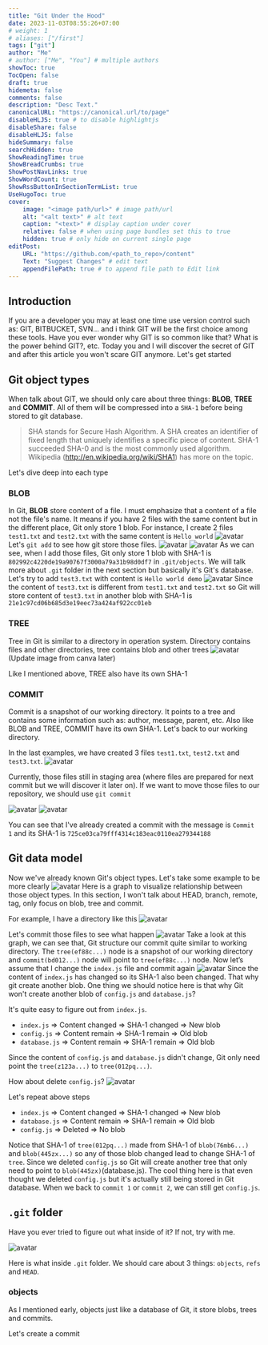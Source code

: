 ```yaml
---
title: "Git Under the Hood"
date: 2023-11-03T08:55:26+07:00
# weight: 1
# aliases: ["/first"]
tags: ["git"]
author: "Me"
# author: ["Me", "You"] # multiple authors
showToc: true
TocOpen: false
draft: true
hidemeta: false
comments: false
description: "Desc Text."
canonicalURL: "https://canonical.url/to/page"
disableHLJS: true # to disable highlightjs
disableShare: false
disableHLJS: false
hideSummary: false
searchHidden: true
ShowReadingTime: true
ShowBreadCrumbs: true
ShowPostNavLinks: true
ShowWordCount: true
ShowRssButtonInSectionTermList: true
UseHugoToc: true
cover:
    image: "<image path/url>" # image path/url
    alt: "<alt text>" # alt text
    caption: "<text>" # display caption under cover
    relative: false # when using page bundles set this to true
    hidden: true # only hide on current single page
editPost:
    URL: "https://github.com/<path_to_repo>/content"
    Text: "Suggest Changes" # edit text
    appendFilePath: true # to append file path to Edit link
---
```

## Introduction
If you are a developer you may at least one time use version control such as: GIT, BITBUCKET, SVN... and i think GIT will be the first choice among these tools. Have you ever wonder why GIT is so common like that? What is the power behind GIT?, etc. Today you and I will discover the secret of GIT and after this article you won't scare GIT anymore. Let's get started 
## Git object types
When talk about GIT, we should only care about three things: **BLOB**, **TREE** and **COMMIT**. All of them will be compressed into a `SHA-1` before being stored to git database. 
> SHA stands for Secure Hash Algorithm. A SHA creates an identifier
of fixed length that uniquely identifies a specific piece of content.
SHA-1 succeeded SHA-0 and is the most commonly used
algorithm. Wikipedia (http://en.wikipedia.org/wiki/SHA1) has more on the
topic.
>
Let's dive deep into each type
### BLOB
In Git, **BLOB** store content of a file. I must emphasize that a content of a file not the file's name. It means if you have 2 files with the same content but in the different place, Git only store 1 blob. For instance, I create 2 files `test1.txt` and `test2.txt` with the same content is `Hello world`
![avatar](/photos/git-under-the-hood/image-1.png)
Let's `git add` to see how git store those files. 
![avatar](/photos/git-under-the-hood/image-2.png)
![avatar](/photos/git-under-the-hood/image-3.png)
As we can see, when I add those files, Git only store 1 blob with SHA-1 is `802992c4220de19a90767f3000a79a31b98d0df7` in `.git/objects`. We will talk more about `.git` folder in the next section but basically it's Git's database. Let's try to add `test3.txt` with content is `Hello world demo`
![avatar](/photos/git-under-the-hood/image-4.png)
Since the content of `test3.txt` is different from `test1.txt` and `test2.txt` so Git will store content of `test3.txt` in another blob with SHA-1 is `21e1c97cd06b685d3e19eec73a424af922cc01eb`
### TREE
Tree in Git is similar to a directory in operation system. Directory contains files and other directories, tree contains blob and other trees
![avatar](/photos/git-under-the-hood/image-5.png)(Update image from canva later)

Like I mentioned above, TREE also have its own SHA-1 
### COMMIT
Commit is a snapshot of our working directory. It points to a tree and contains some information such as: author, message, parent, etc. Also like BLOB and TREE, COMMIT have its own SHA-1. Let's back to our working directory. 

In the last examples, we have created 3 files `test1.txt`, `test2.txt` and `test3.txt`.
![avatar](/photos/git-under-the-hood/image-6.png)

Currently, those files still in staging area (where files are prepared for next commit but we will discover it later on). If we want to move those files to our repository, we should use `git commit`

![avatar](/photos/git-under-the-hood/image-7.png)
![avatar](/photos/git-under-the-hood/image-8.png)

You can see that I've already created a commit with the message is `Commit 1` and its SHA-1 is `725ce03ca79fff4314c183eac0110ea279344188`
## Git data model
Now we've already known Git's object types. Let's take some example to be more clearly
![avatar](/photos/git-under-the-hood/image-9.png)
Here is a graph to visualize relationship between those object types. In this section, I won't talk about HEAD, branch, remote, tag, only focus on blob, tree and commit.

For example, I have a directory like this
![avatar](/photos/git-under-the-hood/image-10.png)

Let's commit those files to see what happen
![avatar](/photos/git-under-the-hood/image-11.png)
Take a look at this graph, we can see that, Git structure our commit quite similar to working directory. The `tree(ef88c...)` node is a snapshot of our working directory and `commit(bd012...)` node will point to `tree(ef88c...)` node. Now let’s assume that I change the `index.js` file and commit again
![avatar](/photos/git-under-the-hood/image-12.png)
Since the content of `index.js` has  changed so its SHA-1 also been changed. That why git create another blob. One thing we should notice here is that why Git won't create another blob of `config.js` and `database.js`? 

It's quite easy to figure out from `index.js`. 

- `index.js` => Content changed => SHA-1 changed => New blob
- `config.js` => Content remain => SHA-1 remain => Old blob
- `database.js` => Content remain => SHA-1 remain => Old blob

Since the content of `config.js` and `database.js` didn't change, Git only need point the `tree(z123a...)` to `tree(012pq...)`.

How about delete `config.js`?
![avatar](/photos/git-under-the-hood/image-13.png)

Let's repeat above steps
- `index.js` => Content changed => SHA-1 changed => New blob
- `database.js` => Content remain => SHA-1 remain => Old blob
- `config.js` => Deleted => No blob

Notice that SHA-1 of `tree(012pq...)` made from SHA-1 of `blob(76mb6...)` and `blob(445zx...)` so any of those blob changed lead to change SHA-1 of `tree`. Since we deleted `config.js` so Git will create another tree that only need to point to `blob(445zx)`(database.js). The cool thing here is that even thought we deleted `config.js` but it's actually still being stored in Git database. When we back to `commit 1` or `commit 2`, we can still get `config.js`.
## `.git` folder
Have you ever tried to figure out what inside of it? If not, try with me.

![avatar](/photos/git-under-the-hood/image-14.png)

Here is what inside `.git` folder. We should care about 3 things:  `objects`, `refs` and `HEAD`.

### objects
As I mentioned early, objects just like a database of Git, it store blobs, trees and commits.

Let's create a commit



